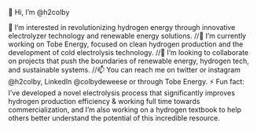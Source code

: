 👋 Hi, I’m @h2colby

👀 I’m interested in revolutionizing hydrogen energy through innovative electrolyzer technology and renewable energy solutions.
//🌱 I’m currently working on Tobe Energy, focused on clean hydrogen production and the development of cold electrolysis technology.
//💞️ I’m looking to collaborate on projects that push the boundaries of renewable energy, hydrogen tech, and sustainable systems.
//📫 You can reach me on twitter or instagram @h2colby, LinkedIn @colbydeweese or through Tobe Energy.
⚡ Fun fact: I’ve developed a novel electrolysis process that significantly improves hydrogen production efficiency & working full time towards commercialization, and I’m also working on a hydrogen textbook to help others better understand the potential of this incredible resource.

<!---
h2colby/h2colby is a ✨ special ✨ repository because its `README.md` (this file) appears on your GitHub profile.
You can click the Preview link to take a look at your changes.
--->
